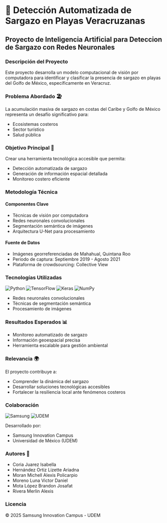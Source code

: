 # 🌊 Detección Automatizada de Sargazo en Playas Veracruzanas

## Proyecto de Inteligencia Artificial para Deteccion de Sargazo con Redes Neuronales

### Descripción del Proyecto

Este proyecto desarrolla un modelo computacional de visión por computadora para identificar y clasificar la presencia de sargazo en playas del Golfo de México, específicamente en Veracruz.

### Problema Abordado 🏖️

La acumulación masiva de sargazo en costas del Caribe y Golfo de México representa un desafío significativo para:
- Ecosistemas costeros
- Sector turístico
- Salud pública

### Objetivo Principal 🎯

Crear una herramienta tecnológica accesible que permita:
- Detección automatizada de sargazo
- Generación de información espacial detallada
- Monitoreo costero eficiente

### Metodología Técnica

#### Componentes Clave
- Técnicas de visión por computadora
- Redes neuronales convolucionales
- Segmentación semántica de imágenes
- Arquitectura U-Net para procesamiento

#### Fuente de Datos
- Imágenes georreferenciadas de Mahahual, Quintana Roo
- Periodo de captura: Septiembre 2019 - Agosto 2021
- Plataforma de crowdsourcing: Collective View

### Tecnologías Utilizadas

![Python](https://img.shields.io/badge/Python-3776AB?style=for-the-badge&logo=python&logoColor=white)
![TensorFlow](https://img.shields.io/badge/TensorFlow-FF6F00?style=for-the-badge&logo=tensorflow&logoColor=white)
![Keras](https://img.shields.io/badge/Keras-D00000?style=for-the-badge&logo=keras&logoColor=white)
![NumPy](https://img.shields.io/badge/NumPy-013243?style=for-the-badge&logo=numpy&logoColor=white)

- Redes neuronales convolucionales
- Técnicas de segmentación semántica
- Procesamiento de imágenes

### Resultados Esperados 📊

- Monitoreo automatizado de sargazo
- Información geoespacial precisa
- Herramienta escalable para gestión ambiental

### Relevancia 🌍

El proyecto contribuye a:
- Comprender la dinámica del sargazo
- Desarrollar soluciones tecnológicas accesibles
- Fortalecer la resiliencia local ante fenómenos costeros

### Colaboración

![Samsung](https://img.shields.io/badge/Samsung-1428A0?style=for-the-badge&logo=samsung&logoColor=white)
![UDEM](https://img.shields.io/badge/Universidad-Desarrollo%20Empresarial-blue?style=for-the-badge)

Desarrollado por:
- Samsung Innovation Campus
- Universidad de México (UDEM)

### Autores 👥

- Coria Juarez Isabella
- Hernández Ortiz Lizette Ariadna
- Moran Michell Alexis Policarpio
- Moreno Luna Victor Daniel
- Mota López Brandon Josafat
- Rivera Merlin Alexis

### Licencia
© 2025 Samsung Innovation Campus - UDEM
